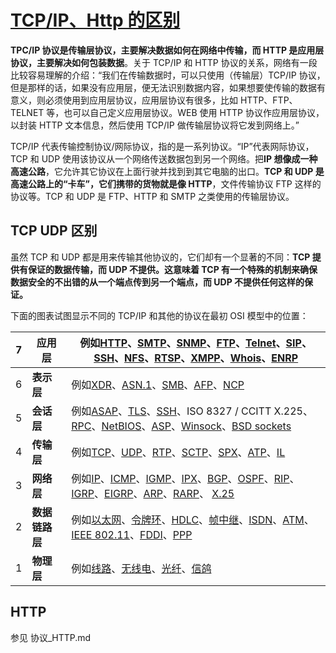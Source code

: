 # [TCP/IP、Http 的区别](http://www.cnblogs.com/renyuan/archive/2013/01/19/2867720.html)

**TPC/IP 协议是传输层协议，主要解决数据如何在网络中传输，而 HTTP 是应用层协议，主要解决如何包装数据**。关于 TCP/IP 和 HTTP 协议的关系，网络有一段比较容易理解的介绍：“我们在传输数据时，可以只使用（传输层）TCP/IP 协议，但是那样的话，如果没有应用层，便无法识别数据内容，如果想要使传输的数据有意义，则必须使用到应用层协议，应用层协议有很多，比如 HTTP、FTP、TELNET 等，也可以自己定义应用层协议。WEB 使用 HTTP 协议作应用层协议，以封装 HTTP 文本信息，然后使用 TCP/IP 做传输层协议将它发到网络上。”

TCP/IP 代表传输控制协议/网际协议，指的是一系列协议。“IP”代表网际协议，TCP 和 UDP 使用该协议从一个网络传送数据包到另一个网络。把**IP 想像成一种高速公路**，它允许其它协议在上面行驶并找到到其它电脑的出口。**TCP 和 UDP 是高速公路上的“卡车”，它们携带的货物就是像 HTTP**，文件传输协议 FTP 这样的协议等。​TCP 和 UDP 是 FTP、HTTP 和 SMTP 之类使用的传输层协议。

## TCP UDP 区别

虽然 TCP 和 UDP 都是用来传输其他协议的，它们却有一个显著的不同：**TCP 提供有保证的数据传输，而 UDP 不提供。这意味着 TCP 有一个特殊的机制来确保数据安全的不出错的从一个端点传到另一个端点，而 UDP 不提供任何这样的保证。**

下面的图表试图显示不同的 TCP/IP 和其他的协议在最初 OSI 模型中的位置：

| 7   | **应用层**     | 例如[HTTP](http://zh.wikipedia.org/wiki/HTTP)、[SMTP](http://zh.wikipedia.org/wiki/SMTP)、[SNMP](http://zh.wikipedia.org/wiki/SNMP)、[FTP](http://zh.wikipedia.org/wiki/FTP)、[Telnet](http://zh.wikipedia.org/wiki/Telnet)、[SIP](http://zh.wikipedia.org/wiki/SIP)、[SSH](http://zh.wikipedia.org/wiki/SSH)、[NFS](http://zh.wikipedia.org/wiki/NFS)、[RTSP](http://zh.wikipedia.org/wiki/RTSP)、[XMPP](http://zh.wikipedia.org/wiki/XMPP)、[Whois](http://zh.wikipedia.org/wiki/Whois)、[ENRP](http://zh.wikipedia.org/w/index.php?title=ENRP&action=edit&redlink=1)                                                                                           |
| --- | -------------- | ----------------------------------------------------------------------------------------------------------------------------------------------------------------------------------------------------------------------------------------------------------------------------------------------------------------------------------------------------------------------------------------------------------------------------------------------------------------------------------------------------------------------------------------------------------------------------------------------------------------------------------------------------------------- |
| 6   | **表示层**     | 例如[XDR](http://zh.wikipedia.org/w/index.php?title=External_Data_Representation&action=edit&redlink=1)、[ASN.1](http://zh.wikipedia.org/w/index.php?title=Abstract_Syntax_Notation_1&action=edit&redlink=1)、[SMB](http://zh.wikipedia.org/w/index.php?title=Server_message_block&action=edit&redlink=1)、[AFP](http://zh.wikipedia.org/w/index.php?title=Apple_Filing_Protocol&action=edit&redlink=1)、[NCP](http://zh.wikipedia.org/w/index.php?title=NetWare_Core_Protocol&action=edit&redlink=1)                                                                                                                                                             |
| 5   | **会话层**     | 例如[ASAP](http://zh.wikipedia.org/w/index.php?title=Aggregate_Server_Access_Protocol&action=edit&redlink=1)、[TLS](http://zh.wikipedia.org/wiki/Transport_Layer_Security)、[SSH](http://zh.wikipedia.org/wiki/SSH)、ISO 8327 / CCITT X.225、[RPC](http://zh.wikipedia.org/w/index.php?title=Remote_procedure_call&action=edit&redlink=1)、[NetBIOS](http://zh.wikipedia.org/w/index.php?title=NetBIOS&action=edit&redlink=1)、[ASP](http://zh.wikipedia.org/w/index.php?title=AppleTalk&action=edit&redlink=1)、[Winsock](http://zh.wikipedia.org/w/index.php?title=Winsock&action=edit&redlink=1)、[BSD sockets](http://zh.wikipedia.org/wiki/Berkeley_sockets) |
| 4   | **传输层**     | 例如[TCP](http://zh.wikipedia.org/wiki/TCP)、[UDP](http://zh.wikipedia.org/wiki/User_Datagram_Protocol)、[RTP](http://zh.wikipedia.org/w/index.php?title=Real-time_Transport_Protocol&action=edit&redlink=1)、[SCTP](http://zh.wikipedia.org/w/index.php?title=Stream_Control_Transmission_Protocol&action=edit&redlink=1)、[SPX](http://zh.wikipedia.org/w/index.php?title=Sequenced_packet_exchange&action=edit&redlink=1)、[ATP](http://zh.wikipedia.org/w/index.php?title=AppleTalk&action=edit&redlink=1)、[IL](http://zh.wikipedia.org/w/index.php?title=IL_Protocol&action=edit&redlink=1)                                                                 |
| 3   | **网络层**     | 例如[IP](http://zh.wikipedia.org/wiki/%E7%BD%91%E9%99%85%E5%8D%8F%E8%AE%AE)、[ICMP](http://zh.wikipedia.org/wiki/ICMP)、[IGMP](http://zh.wikipedia.org/wiki/IGMP)、[IPX](http://zh.wikipedia.org/wiki/IPX)、[BGP](http://zh.wikipedia.org/wiki/BGP)、[OSPF](http://zh.wikipedia.org/wiki/OSPF)、[RIP](http://zh.wikipedia.org/wiki/RIP)、[IGRP](http://zh.wikipedia.org/wiki/IGRP)、[EIGRP](http://zh.wikipedia.org/wiki/EIGRP)、[ARP](http://zh.wikipedia.org/wiki/ARP)、[RARP](http://zh.wikipedia.org/wiki/RARP)、 [X.25](http://zh.wikipedia.org/wiki/X.25)                                                                                                   |
| 2   | **数据链路层** | 例如[以太网](http://zh.wikipedia.org/wiki/%E4%BB%A5%E5%A4%AA%E7%BD%91)、[令牌环](http://zh.wikipedia.org/wiki/%E4%BB%A4%E7%89%8C%E7%8E%AF)、[HDLC](http://zh.wikipedia.org/wiki/HDLC)、[帧中继](http://zh.wikipedia.org/wiki/%E5%B8%A7%E4%B8%AD%E7%BB%A7)、[ISDN](http://zh.wikipedia.org/wiki/ISDN)、[ATM](http://zh.wikipedia.org/wiki/%E5%BC%82%E6%AD%A5%E4%BC%A0%E8%BE%93%E6%A8%A1%E5%BC%8F)、[IEEE 802.11](http://zh.wikipedia.org/wiki/IEEE_802.11)、[FDDI](http://zh.wikipedia.org/wiki/FDDI)、[PPP](http://zh.wikipedia.org/wiki/PPP)                                                                                                                     |
| 1   | **物理层**     | 例如[线路](http://zh.wikipedia.org/w/index.php?title=%E7%BA%BF%E8%B7%AF&action=edit&redlink=1)、[无线电](http://zh.wikipedia.org/wiki/%E6%97%A0%E7%BA%BF%E7%94%B5)、[光纤](http://zh.wikipedia.org/wiki/%E5%85%89%E7%BA%A4)、[信鸽](http://zh.wikipedia.org/wiki/%E4%BF%A1%E9%B8%BD)                                                                                                                                                                                                                                                                                                                                                                              |

## HTTP

参见 协议\_HTTP.md
